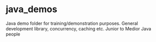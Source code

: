 # java_demos
Java demo folder for training/demonstration purposes. General development library, concurrency, caching etc. Junior to Medior Java people
